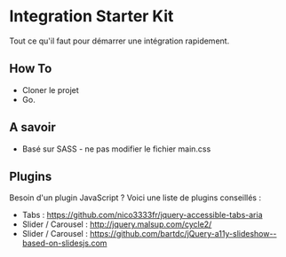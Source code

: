 Integration Starter Kit
===================

Tout ce qu'il faut pour démarrer une intégration rapidement.

## How To
- Cloner le projet
- Go.

## A savoir
- Basé sur SASS - ne pas modifier le fichier main.css


## Plugins
Besoin d'un plugin JavaScript ? Voici une liste de plugins conseillés :
- Tabs : https://github.com/nico3333fr/jquery-accessible-tabs-aria
- Slider / Carousel : http://jquery.malsup.com/cycle2/
- Slider / Carousel : https://github.com/bartdc/jQuery-a11y-slideshow--based-on-slidesjs.com

